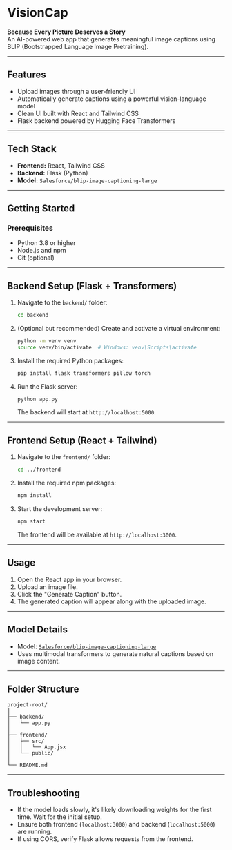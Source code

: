 # VisionCap

**Because Every Picture Deserves a Story**  
An AI-powered web app that generates meaningful image captions using BLIP (Bootstrapped Language Image Pretraining).

---

## Features

- Upload images through a user-friendly UI  
- Automatically generate captions using a powerful vision-language model  
- Clean UI built with React and Tailwind CSS  
- Flask backend powered by Hugging Face Transformers

---

## Tech Stack

- **Frontend:** React, Tailwind CSS  
- **Backend:** Flask (Python)  
- **Model:** `Salesforce/blip-image-captioning-large`

---

## Getting Started

### Prerequisites

- Python 3.8 or higher  
- Node.js and npm  
- Git (optional)

---

## Backend Setup (Flask + Transformers)

1. Navigate to the `backend/` folder:

   ```bash
   cd backend
   ```

2. (Optional but recommended) Create and activate a virtual environment:

   ```bash
   python -m venv venv
   source venv/bin/activate  # Windows: venv\Scripts\activate
   ```

3. Install the required Python packages:

   ```bash
   pip install flask transformers pillow torch
   ```

4. Run the Flask server:

   ```bash
   python app.py
   ```

   The backend will start at `http://localhost:5000`.

---

## Frontend Setup (React + Tailwind)

1. Navigate to the `frontend/` folder:

   ```bash
   cd ../frontend
   ```

2. Install the required npm packages:

   ```bash
   npm install
   ```

3. Start the development server:

   ```bash
   npm start
   ```

   The frontend will be available at `http://localhost:3000`.

---

## Usage

1. Open the React app in your browser.  
2. Upload an image file.  
3. Click the "Generate Caption" button.  
4. The generated caption will appear along with the uploaded image.

---

## Model Details

- Model: [`Salesforce/blip-image-captioning-large`](https://huggingface.co/Salesforce/blip-image-captioning-large)  
- Uses multimodal transformers to generate natural captions based on image content.

---

## Folder Structure

```
project-root/
│
├── backend/
│   └── app.py
│
├── frontend/
│   ├── src/
│   │   └── App.jsx
│   └── public/
│
└── README.md
```

---

## Troubleshooting

- If the model loads slowly, it's likely downloading weights for the first time. Wait for the initial setup.
- Ensure both frontend (`localhost:3000`) and backend (`localhost:5000`) are running.
- If using CORS, verify Flask allows requests from the frontend.
